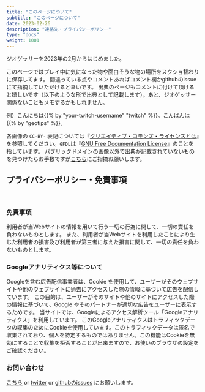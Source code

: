 ```yaml
---
title: "このページについて"
subtitle: "このページについて"
date: 2023-02-26
description: "連絡先・プライバシーポリシー"
type: "docs"
weight: 1001
---
```


ジオゲッサーを2023年の2月からはじめました。

このページではプレイ中に気になった物や面白そうな物の場所をスクショ替わりに保存してます。
間違っている点やコメントあればコメント欄かgithubのissueにて指摘していただけると幸いです。
出典のページもコメントに付けて頂けると嬉しいです（以下のような形で出典として記載します）。あと、ジオゲッサー関係ないこともメモするかもしれません。

例）こんにちは{{% by "your-twitch-username" "twitch" %}}。こんばんは{{% by "geotips" %}}。

各画像の `CC-BY-` 表記については『<a href="https://creativecommons.jp/licenses/">クリエイティブ・コモンズ・ライセンスとは</a>』を参照してください。`GFDL`は『<a href="https://ja.wikipedia.org/wiki/GNU_Free_Documentation_License">GNU Free Documentation License</a>』のことを指しています。
パブリックドメインの画像以外で出典が記載されていないものを見つけたらお手数ですが[こちら](https://github.com/nanjakorewa/GeoGuessrTips/issues)にご指摘お願いします。

<h2 class="no-blur">プライバシーポリシー・免責事項</h2>

<br />


<h3 class="no-blur">免責事項</h3>

利用者が当Webサイトの情報を用いて行う一切の行為に関して、一切の責任を負わないものとします。
また、利用者が当Webサイトを利用したことにより生じた利用者の損害及び利用者が第三者に与えた損害に関して、一切の責任を負わないものとします。

<h3 class="no-blur">Googleアナリティクス等について</h3>

Googleを含む広告配信事業者は、Cookie を使用して、ユーザーがそのウェブサイトや他のウェブサイトに過去にアクセスした際の情報に基づいて広告を配信しています。
この目的は、ユーザーがそのサイトや他のサイトにアクセスした際の情報に基づいて、Google やそのパートナーが適切な広告をユーザーに表示するためです。
当サイトでは、Googleによるアクセス解析ツール「Googleアナリティクス」を利用しています。
このGoogleアナリティクスはトラフィックデータの収集のためにCookieを使用しています。このトラフィックデータは匿名で収集されており、個人を特定するものではありません。この機能はCookieを無効にすることで収集を拒否することが出来ますので、お使いのブラウザの設定をご確認ください。

<h3 class="no-blur">お問い合わせ</h3>

<a href="https://ssl.form-mailer.jp/fms/167b8369777173">こちら</a> or <a href="https://twitter.com/nanjakorewa">twitter</a> or [githubのissues](https://github.com/nanjakorewa/GeoGuessrTips/issues) にお願いします。

